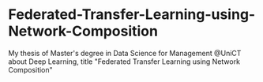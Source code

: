 # Federated-Transfer-Learning-using-Network-Composition
My thesis of Master's degree in Data Science for Management @UniCT about Deep Learning, title "Federated Transfer Learning using Network Composition"
